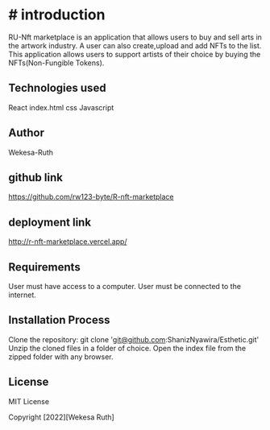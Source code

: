 # # introduction
RU-Nft marketplace is an application that allows users to buy and sell arts in the artwork industry. A user can also create,upload and add NFTs to the list. This application allows users to support artists of their choice by buying the NFTs(Non-Fungible Tokens).

## Technologies used
React 
index.html
css
Javascript

## Author
Wekesa-Ruth

## github link
https://github.com/rw123-byte/R-nft-marketplace

## deployment link
http://r-nft-marketplace.vercel.app/

## Requirements
User must have access to a computer.
User must be connected to the internet.

## Installation Process
Clone the repository: git clone 'git@github.com:ShanizNyawira/Esthetic.git'
Unzip the cloned files in a folder of choice.
Open the index file from the zipped folder with any browser.

## License
MIT License

Copyright [2022][Wekesa Ruth]


